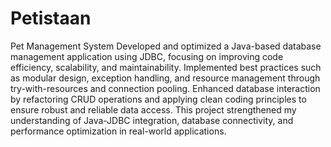 # Petistaan
Pet Management System 
Developed and optimized a Java-based database management application using JDBC, focusing on improving code efficiency, scalability, and maintainability.
Implemented best practices such as modular design, exception handling, and resource management through try-with-resources and connection pooling.
Enhanced database interaction by refactoring CRUD operations and applying clean coding principles to ensure robust and reliable data access. 
This project strengthened my understanding of Java-JDBC integration, database connectivity, and performance optimization in real-world applications.
